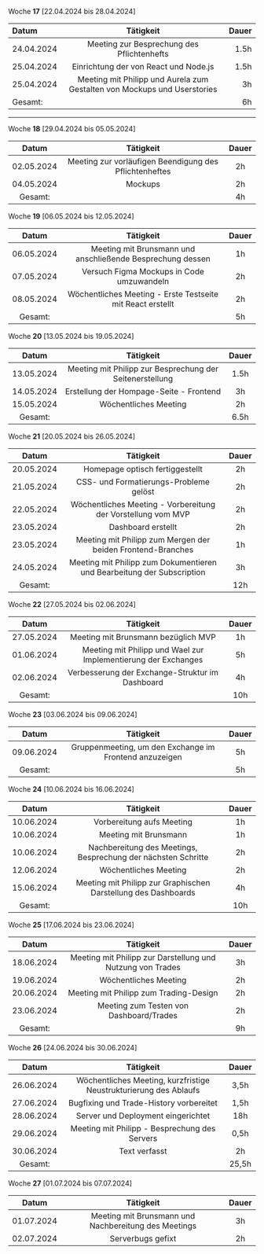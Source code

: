 Woche **17** [22.04.2024 bis 28.04.2024]

| **Datum**              | **Tätigkeit** | **Dauer** |
| :---------------- | :------: | ----: |
| 24.04.2024    | Meeting zur Besprechung des Pflichtenhefts    | 1.5h |
|  25.04.2024       | Einrichtung der von React und Node.js     | 1.5h |
|  25.04.2024       | Meeting mit Philipp und Aurela zum Gestalten von Mockups und Userstories     | 3h |
|Gesamt: | | 6h|
---

Woche **18** [29.04.2024 bis 05.05.2024]

| **Datum**      | **Tätigkeit** | **Dauer** |
| :------------: | :-----------: | :-------: |
| 02.05.2024 | Meeting zur vorläufigen Beendigung des Pflichtenheftes | 2h |
| 04.05.2024 | Mockups| 2h |
| Gesamt: | | 4h |

Woche **19** [06.05.2024 bis 12.05.2024]

| **Datum**      | **Tätigkeit** | **Dauer** |
| :------------: | :-----------: | :-------: |
| 06.05.2024 | Meeting mit Brunsmann und anschließende Besprechung dessen | 1h |
| 07.05.2024 | Versuch Figma Mockups in Code umzuwandeln | 2h |
| 08.05.2024 | Wöchentliches Meeting - Erste Testseite mit React erstellt | 2h |
| Gesamt: | | 5h |
                
Woche **20** [13.05.2024 bis 19.05.2024]
                  
| **Datum**      | **Tätigkeit** | **Dauer** |
| :------------: | :-----------: | :-------: |
| 13.05.2024 | Meeting mit Philipp zur Besprechung der Seitenerstellung | 1.5h |
| 14.05.2024 | Erstellung der Hompage-Seite - Frontend | 3h |
| 15.05.2024 | Wöchentliches Meeting | 2h |
| Gesamt: | | 6.5h |

Woche **21** [20.05.2024 bis 26.05.2024]

| **Datum**      | **Tätigkeit** | **Dauer** |
| :------------: | :-----------: | :-------: |
| 20.05.2024 | Homepage optisch fertiggestellt | 2h |
| 21.05.2024 | CSS- und Formatierungs-Probleme gelöst | 2h |
| 22.05.2024 | Wöchentliches Meeting - Vorbereitung der Vorstellung vom MVP | 2h |
| 23.05.2024 | Dashboard erstellt | 2h |
| 23.05.2024 | Meeting mit Philipp zum Mergen der beiden Frontend-Branches | 1h |
| 24.05.2024 | Meeting mit Philipp zum Dokumentieren und Bearbeitung der Subscription | 3h |
| Gesamt: | | 12h |

Woche **22** [27.05.2024 bis 02.06.2024]

| **Datum**      | **Tätigkeit** | **Dauer** |
| :------------: | :-----------: | :-------: |
| 27.05.2024 | Meeting mit Brunsmann bezüglich MVP | 1h |
| 01.06.2024 | Meeting mit Philipp und Wael zur Implementierung der Exchanges| 5h |
| 02.06.2024 | Verbesserung der Exchange-Struktur im Dashboard | 4h |
| Gesamt: | | 10h |

Woche **23** [03.06.2024 bis 09.06.2024]

| **Datum**      | **Tätigkeit** | **Dauer** |
| :------------: | :-----------: | :-------: |
| 09.06.2024 | Gruppenmeeting, um den Exchange im Frontend anzuzeigen | 5h |
| Gesamt: | | 5h |
                                        
Woche **24** [10.06.2024 bis 16.06.2024]
                                            
| **Datum**      | **Tätigkeit** | **Dauer** |
| :------------: | :-----------: | :-------: |
| 10.06.2024 | Vorbereitung aufs Meeting | 1h |
| 10.06.2024 | Meeting mit Brunsmann | 1h |
| 10.06.2024 | Nachbereitung des Meetings, Besprechung der nächsten Schritte | 2h |
| 12.06.2024 | Wöchentliches Meeting | 2h |
| 15.06.2024 | Meeting mit Philipp zur Graphischen Darstellung des Dashboards | 4h |
| Gesamt: | | 10h |                    

Woche **25** [17.06.2024 bis 23.06.2024]

| **Datum**      | **Tätigkeit** | **Dauer** |
| :------------: | :-----------: | :-------: |
| 18.06.2024 | Meeting mit Philipp zur Darstellung und Nutzung von Trades | 3h |
| 19.06.2024 | Wöchentliches Meeting | 2h |
| 20.06.2024 | Meeting mit Philipp zum Trading-Design | 2h |
| 23.06.2024 | Meeting zum Testen von Dashboard/Trades | 2h |
| Gesamt: | | 9h |

Woche **26** [24.06.2024 bis 30.06.2024]

| **Datum**      | **Tätigkeit** | **Dauer** |
| :------------: | :-----------: | :-------: |
| 26.06.2024 | Wöchentliches Meeting, kurzfristige Neustrukturierung des Ablaufs | 3,5h |
| 27.06.2024 | Bugfixing und Trade-History vorbereitet | 1,5h |
| 28.06.2024 | Server und Deployment eingerichtet | 18h |
| 29.06.2024 | Meeting mit Philipp - Besprechung des Servers | 0,5h |
| 30.06.2024 | Text verfasst | 2h |
| Gesamt: | | 25,5h |

Woche **27** [01.07.2024 bis 07.07.2024]

| **Datum**      | **Tätigkeit** | **Dauer** |
| :------------: | :-----------: | :-------: |
| 01.07.2024 | Meeting mit Brunsmann und Nachbereitung des Meetings | 3h |
| 02.07.2024 | Serverbugs gefixt | 2h |








